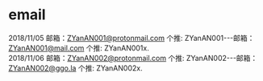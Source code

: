 # email
2018/11/05 邮箱：ZYanAN001@protonmail.com 个推: ZYanAN001---邮箱：ZYanAN001@mail.com 个推: ZYanAN001x.    
2018/11/06 邮箱：ZYanAN002@protonmail.com 个推: ZYanAN002---邮箱：ZYanAN002@ggo.la   个推: ZYanAN002x.  

